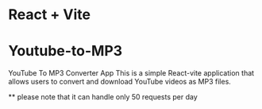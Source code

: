 # React + Vite

# Youtube-to-MP3
YouTube To MP3 Converter App  This is a simple React-vite application that allows users to convert and download YouTube videos as MP3 files.

** please note that it can handle only 50 requests per day
